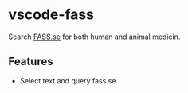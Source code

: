 # vscode-fass

Search [FASS.se](http://www.fass.se) for both human and animal medicin.

## Features

* Select text and query fass.se

